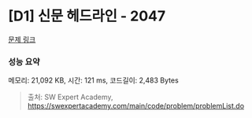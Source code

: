 # [D1] 신문 헤드라인 - 2047 

[문제 링크](https://swexpertacademy.com/main/code/problem/problemDetail.do?contestProbId=AV5QKsLaAy0DFAUq) 

### 성능 요약

메모리: 21,092 KB, 시간: 121 ms, 코드길이: 2,483 Bytes



> 출처: SW Expert Academy, https://swexpertacademy.com/main/code/problem/problemList.do